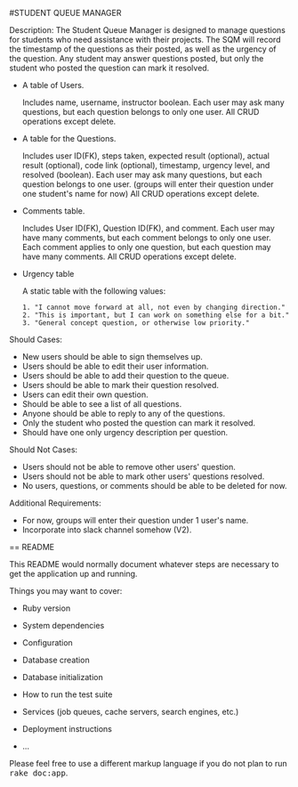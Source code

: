 
#STUDENT QUEUE MANAGER

Description: The Student Queue Manager is designed to manage questions for students who need assistance with their projects.  The SQM will record the timestamp of the questions as their posted, as well as the urgency of the question.  Any student may answer questions posted, but only the student who posted the question can mark it resolved. 

- A table of Users. 

    Includes name, username, instructor boolean.
    Each user may ask many questions, but each question belongs to only one user.
    All CRUD operations except delete.
     

- A table for the Questions. 

    Includes user ID(FK), steps taken, expected result (optional), actual result (optional), code link (optional), timestamp, urgency level, and resolved (boolean). 
    Each user may ask many questions, but each question belongs to one user. (groups will enter their question under one student's name for now)
    All CRUD operations except delete.
    
- Comments table. 

    Includes User ID(FK), Question ID(FK), and comment.
    Each user may have many comments, but each comment belongs to only one user.
    Each comment applies to only one question, but each question may have many comments.
    All CRUD operations except delete.
    
- Urgency table 

    A static table with the following values:  

      1. "I cannot move forward at all, not even by changing direction."
      2. "This is important, but I can work on something else for a bit."
      3. "General concept question, or otherwise low priority."


Should Cases:

- New users should be able to sign themselves up.
- Users should be able to edit their user information.
- Users should be able to add their question to the queue.
- Users should be able to mark their question resolved.
- Users can edit their own question.
- Should be able to see a list of all questions.
- Anyone should be able to reply to any of the questions.
- Only the student who posted the question can mark it resolved.
- Should have one only urgency description per question.


Should Not Cases:

- Users should not be able to remove other users' question.
- Users should not be able to mark other users' questions resolved.
- No users, questions, or comments should be able to be deleted for now.


Additional Requirements:

- For now, groups will enter their question under 1 user's name.
- Incorporate into slack channel somehow (V2). 




== README

This README would normally document whatever steps are necessary to get the
application up and running.

Things you may want to cover:

* Ruby version

* System dependencies

* Configuration

* Database creation

* Database initialization

* How to run the test suite

* Services (job queues, cache servers, search engines, etc.)

* Deployment instructions

* ...


Please feel free to use a different markup language if you do not plan to run
<tt>rake doc:app</tt>.